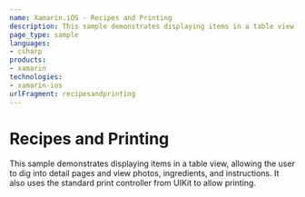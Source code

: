 ```yaml
---
name: Xamarin.iOS - Recipes and Printing
description: This sample demonstrates displaying items in a table view, allowing the user to dig into detail pages and view photos, ingredients, and...
page_type: sample
languages:
- csharp
products:
- xamarin
technologies:
- xamarin-ios
urlFragment: recipesandprinting
---
```

# Recipes and Printing

This sample demonstrates displaying items in a table view, allowing the
user to dig into detail pages and view photos, ingredients, and instructions.
It also uses the standard print controller from UIKit to allow printing.
